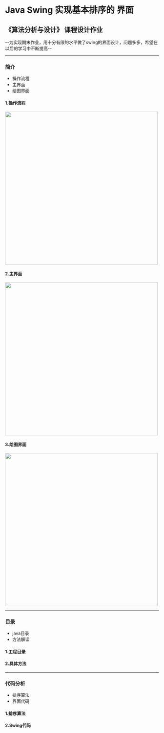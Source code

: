 # Java Swing 实现基本排序的 界面 #

## 《算法分析与设计》 课程设计作业 ##
--为实现期末作业，用十分有限的水平做了swing的界面设计，问题多多，希望在以后的学习中不断提高--

------
### 简介 ###
* 操作流程
* 主界面
* 绘图界面

#### 1.操作流程 ####

<img src=http://chuantu.biz/t6/211/1516448498x-1566638189.png hight="800" width="500"/>

#### 2.主界面 ####
<img src=http://chuantu.biz/t6/211/1516448159x-1404758299.png hight="500" width="500"/>

#### 3.绘图界面 ####
<img src=http://chuantu.biz/t6/211/1516448452x-1566638189.png hight="500" width="500"/>

------
### 目录 ###
* java目录
* 方法解读

#### 1.工程目录 ####


#### 2.具体方法 ####


------
### 代码分析 ###
* 排序算法
* 界面代码

#### 1.排序算法 ####

#### 2.Swing代码 ####

